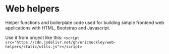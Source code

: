 # Web helpers

Helper functions and boilerplate code used for building simple frontend web applications with HTML, Bootstrap and Javascript.

Use it from project like this:
`<script src="https://cdn.jsdelivr.net/gh/ericmuckley/web-helpers/static/utils.js"></script>`
